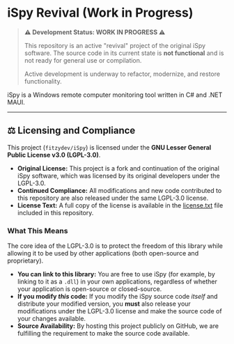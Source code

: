 # iSpy Revival (Work in Progress)

> **⚠️ Development Status: WORK IN PROGRESS ⚠️**
>
> This repository is an active "revival" project of the original iSpy software. The source code in its current state is **not functional** and is not ready for general use or compilation.
>
> Active development is underway to refactor, modernize, and restore functionality.

iSpy is a Windows remote computer monitoring tool written in C# and .NET MAUI.

---

## ⚖️ Licensing and Compliance

This project (`fitzydev/iSpy`) is licensed under the **GNU Lesser General Public License v3.0 (LGPL-3.0)**.

* **Original License:** This project is a fork and continuation of the original iSpy software, which was licensed by its original developers under the LGPL-3.0.
* **Continued Compliance:** All modifications and new code contributed to this repository are also released under the same LGPL-3.0 license.
* **License Text:** A full copy of the license is available in the [license.txt](license.txt) file included in this repository.

### What This Means

The core idea of the LGPL-3.0 is to protect the freedom of this library while allowing it to be used by other applications (both open-source and proprietary).

* **You can link to this library:** You are free to use iSpy (for example, by linking to it as a `.dll`) in your own applications, regardless of whether your application is open-source or closed-source.
* **If you modify *this* code:** If you modify the iSpy source code *itself* and distribute your modified version, you **must** also release your modifications under the LGPL-3.0 license and make the source code of your changes available.
* **Source Availability:** By hosting this project publicly on GitHub, we are fulfilling the requirement to make the source code available.

